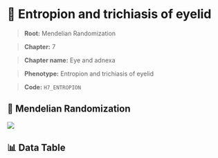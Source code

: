 # 🧪 Entropion and trichiasis of eyelid

> **Root:** Mendelian Randomization

> **Chapter:** 7  

> **Chapter name:** Eye and adnexa

> **Phenotype:** Entropion and trichiasis of eyelid  

> **Code:** `H7_ENTROPION`

## 🧬 Mendelian Randomization  

<img src="/MR/Figures/Forward/H7_ENTROPION.png"/>

## 📊 Data Table

<CsvTableMRF src="/public/MR/Data/Forward/H7_ENTROPION.csv"/>
